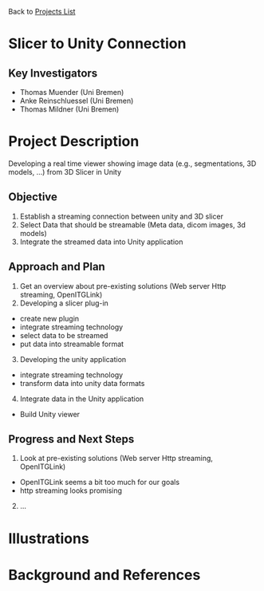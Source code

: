 Back to [Projects List](../../README.md#ProjectsList)

# Slicer to Unity Connection

## Key Investigators

- Thomas Muender (Uni Bremen)
- Anke Reinschluessel (Uni Bremen)
- Thomas Mildner (Uni Bremen)

# Project Description

Developing a real time viewer showing image data (e.g., segmentations, 3D models, ...) from 3D Slicer in Unity 

## Objective

<!-- Describe here WHAT you would like to achieve (what you will have as end result). -->

1. Establish a streaming connection between unity and 3D slicer 
2. Select Data that should be streamable (Meta data, dicom images, 3d models)
3. Integrate the streamed data into Unity application

## Approach and Plan

<!-- Describe here HOW you would like to achieve the objectives stated above. -->

1. Get an overview about pre-existing solutions (Web server Http streaming, OpenITGLink)
2. Developing a slicer plug-in
  * create new plugin 
  * integrate streaming technology
  * select data to be streamed
  * put data into streamable format
3. Developing the unity application
  * integrate streaming technology
  * transform data into unity data formats
4. Integrate data in the Unity application
  * Build Unity viewer

## Progress and Next Steps

<!-- Update this section as you make progress, describing of what you have ACTUALLY DONE. If there are specific steps that you could not complete then you can describe them here, too. -->

1. Look at pre-existing solutions (Web server Http streaming, OpenITGLink)
  * OpenITGLink seems a bit too much for our goals
  * http streaming looks promising
2. ...

# Illustrations

<!-- Add pictures and links to videos that demonstrate what has been accomplished.
![Description of picture](Example2.jpg)
![Some more images](Example2.jpg)
-->

# Background and References

<!-- If you developed any software, include link to the source code repository. If possible, also add links to sample data, and to any relevant publications. -->
